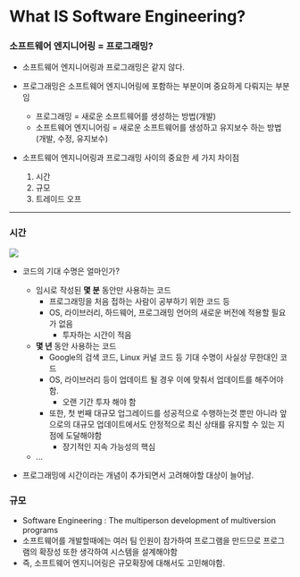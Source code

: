 # What IS Software Engineering?
### 소프트웨어 엔지니어링 = 프로그래밍?
- 소프트웨어 엔지니어링과 프로그래밍은 같지 않다.

- 프로그래밍은 소프트웨어 엔지니어링에 포함하는 부분이며 중요하게 다뤄지는 부분임
	- 프로그래밍 = 새로운 소프트웨어를 생성하는 방법(개발)
	- 소프트웨어 엔지니어링 = 새로운 소프트웨어를 생성하고 유지보수 하는 방법(개발, 수정, 유지보수)
- 소프트웨어 엔지니어링과 프로그래밍 사이의 중요한 세 가지 차이점
	1. 시간
	2. 규모
	3. 트레이드 오프
 ---
 ### 시간
 ![](https://blog.kakaocdn.net/dn/2HCix/btrfXxInTdV/hdMGvqqKzHddMNq2tI7zCk/img.png)
- 코드의 기대 수명은 얼마인가?
	- 임시로 작성된 **몇 분** 동안만 사용하는 코드
		- 프로그래밍을 처음 접하는 사람이 공부하기 위한 코드 등
	 	- OS, 라이브러리, 하드웨어, 프로그래밍 언어의 새로운 버전에 적용할 필요가 없음
		 	- 투자하는 시간이 적음
	- **몇 년** 동안 사용하는 코드
		- Google의 검색 코드, Linux 커널 코드 등 기대 수명이 사실상 무한대인 코드
	 	- OS, 라이브러리 등이 업데이트 될 경우 이에 맞춰서 업데이트를 해주어야 함.
		 	- 오랜 기간 투자 해야 함 
	 	- 또한, 첫 번째 대규모 업그레이드를 성공적으로 수행하는것 뿐만 아니라 앞으로의 대규모 업데이트에서도 안정적으로 최신 상태를 유지할 수 있는 지점에 도달해야함
		 	- 장기적인 지속 가능성의 핵심
	- ...

- 프로그래밍에 시간이라는 개념이 추가되면서 고려해야할 대상이 늘어남.

### 규모
-  Software Engineering : The multiperson development of multiversion programs
- 소프트웨어를 개발할때에는 여러 팀 인원이 참가하여 프로그램을 만드므로 프로그램의 확장성 또한 생각하여 시스템을 설계해야함
- 즉, 소프트웨어 엔지니어링은 규모확장에 대해서도 고민해야함.



